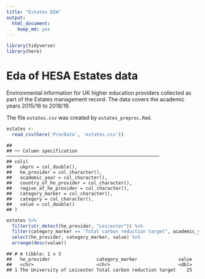 ```yaml
---
title: "Estates EDA"
output:
  html_document: 
    keep_md: yes
---
```





```r
library(tidyverse)
library(here)
```

# Eda of HESA Estates data

Environmental information for UK higher education providers collected as part of the Estates management record. The data covers the academic years 2015/16 to 2018/19.

The file `estates.csv` was created by `estates_preproc.Rmd`.


```r
estates <- 
  read_csv(here('ProcData', 'estates.csv'))
```

```
## 
## ── Column specification ────────────────────────────────────────────────────────
## cols(
##   ukprn = col_double(),
##   he_provider = col_character(),
##   academic_year = col_character(),
##   country_of_he_provider = col_character(),
##   region_of_he_provider = col_character(),
##   category_marker = col_character(),
##   category = col_character(),
##   value = col_double()
## )
```




```r
estates %>% 
  filter(str_detect(he_provider, "Leicester")) %>% 
  filter(category_marker == "Total carbon reduction target", academic_year == "2018/19") %>% 
  select(he_provider, category_marker, value) %>% 
  arrange(desc(value))
```

```
## # A tibble: 1 x 3
##   he_provider                 category_marker               value
##   <chr>                       <chr>                         <dbl>
## 1 The University of Leicester Total carbon reduction target    25
```




